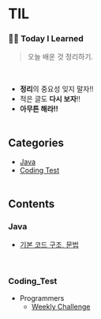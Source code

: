 # TIL

### ✍🏻 **Today I Learned**
> 오늘 배운 것 정리하기.
<br>

- **정리**의 중요성 잊지 말자!!
- 적은 글도 **다시 보자**!!
- **아무튼 해라!!**
<br><br>

## Categories
- [Java](#Java)
- [Coding Test](#Coding_Test)
<br><br>

## Contents
### Java
- [기본 코드 구조, 문법](https://github.com/Im-hass/TIL/blob/master/Java/01_Java.md)
<br>

### Coding_Test
- Programmers
  - [Weekly Challenge](https://github.com/Im-hass/TIL/tree/master/Coding%20Test/Programmers/Weekly%20Challenge)
  
